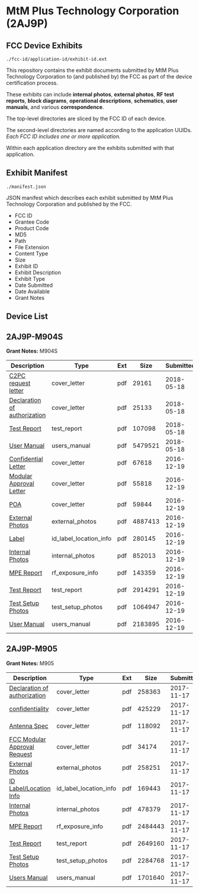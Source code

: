 # MtM Plus Technology Corporation (2AJ9P)
## FCC Device Exhibits

```
./fcc-id/application-id/exhibit-id.ext
```

This repository contains the exhibit documents submitted by MtM Plus Technology Corporation to (and published by) the FCC as part of the device certification process.

These exhibits can include **internal photos**, **external photos**, **RF test reports**, **block diagrams**, **operational descriptions**, **schematics**, **user manuals**, and various **correspondence**.

The top-level directories are sliced by the FCC ID of each device.

The second-level directories are named according to the application UUIDs. *Each FCC ID includes one or more application.*

Within each application directory are the exhibits submitted with that application. 

## Exhibit Manifest

```
./manifest.json
```

JSON manifest which describes each exhibit submitted by MtM Plus Technology Corporation and published by the FCC.

- FCC ID
- Grantee Code
- Product Code
- MD5
- Path
- File Extension
- Content Type
- Size
- Exhibit ID
- Exhibit Description
- Exhibit Type
- Date Submitted
- Date Available
- Grant Notes

## Device List
## 2AJ9P-M904S
**Grant Notes:** M904S

| Description | Type | Ext | Size | Submitted | Available |
| ----------- | ---- | --- | ---- | --------- | --------- |
| [C2PC request letter](2AJ9P-M904S/c05c50621d4c16fcad9bc66dabbe44d4/3855833.pdf) | cover_letter | pdf | 29161 | 2018-05-18 | 2018-05-18 |
| [Declaration of authorization](2AJ9P-M904S/c05c50621d4c16fcad9bc66dabbe44d4/3855834.pdf) | cover_letter | pdf | 25133 | 2018-05-18 | 2018-05-18 |
| [Test Report](2AJ9P-M904S/c05c50621d4c16fcad9bc66dabbe44d4/3855832.pdf) | test_report | pdf | 107098 | 2018-05-18 | 2018-05-18 |
| [User Manual](2AJ9P-M904S/c05c50621d4c16fcad9bc66dabbe44d4/3855830.pdf) | users_manual | pdf | 5479521 | 2018-05-18 | 2018-05-18 |
| [Confidential Letter](2AJ9P-M904S/2642fb46dc043a6013b084d35ea0f3c5/3233087.pdf) | cover_letter | pdf | 67618 | 2016-12-19 | 2016-12-20 |
| [Modular Approval Letter](2AJ9P-M904S/2642fb46dc043a6013b084d35ea0f3c5/3233089.pdf) | cover_letter | pdf | 55818 | 2016-12-19 | 2016-12-20 |
| [POA](2AJ9P-M904S/2642fb46dc043a6013b084d35ea0f3c5/3233102.pdf) | cover_letter | pdf | 59844 | 2016-12-19 | 2016-12-20 |
| [External Photos](2AJ9P-M904S/2642fb46dc043a6013b084d35ea0f3c5/3233083.pdf) | external_photos | pdf | 4887413 | 2016-12-19 | 2017-06-18 |
| [Label](2AJ9P-M904S/2642fb46dc043a6013b084d35ea0f3c5/3233088.pdf) | id_label_location_info | pdf | 280145 | 2016-12-19 | 2016-12-20 |
| [Internal Photos](2AJ9P-M904S/2642fb46dc043a6013b084d35ea0f3c5/3233084.pdf) | internal_photos | pdf | 852013 | 2016-12-19 | 2017-06-18 |
| [MPE Report](2AJ9P-M904S/2642fb46dc043a6013b084d35ea0f3c5/3233101.pdf) | rf_exposure_info | pdf | 143359 | 2016-12-19 | 2016-12-20 |
| [Test Report](2AJ9P-M904S/2642fb46dc043a6013b084d35ea0f3c5/3233103.pdf) | test_report | pdf | 2914291 | 2016-12-19 | 2016-12-20 |
| [Test Setup Photos](2AJ9P-M904S/2642fb46dc043a6013b084d35ea0f3c5/3233086.pdf) | test_setup_photos | pdf | 1064947 | 2016-12-19 | 2017-06-18 |
| [User Manual](2AJ9P-M904S/2642fb46dc043a6013b084d35ea0f3c5/3233085.pdf) | users_manual | pdf | 2183895 | 2016-12-19 | 2017-06-18 |
## 2AJ9P-M905
**Grant Notes:** M905

| Description | Type | Ext | Size | Submitted | Available |
| ----------- | ---- | --- | ---- | --------- | --------- |
| [Declaration of authorization](2AJ9P-M905/e0592eadaf8ff5e44f7be809b4b34b86/3642593.pdf) | cover_letter | pdf | 258363 | 2017-11-17 | 2017-11-21 |
| [confidentiality](2AJ9P-M905/e0592eadaf8ff5e44f7be809b4b34b86/3642611.pdf) | cover_letter | pdf | 425229 | 2017-11-17 | 2017-11-21 |
| [Antenna Spec](2AJ9P-M905/e0592eadaf8ff5e44f7be809b4b34b86/3642721.pdf) | cover_letter | pdf | 118092 | 2017-11-17 | 2017-11-21 |
| [FCC Modular Approval Request](2AJ9P-M905/e0592eadaf8ff5e44f7be809b4b34b86/3642806.pdf) | cover_letter | pdf | 34174 | 2017-11-17 | 2017-11-21 |
| [External Photos](2AJ9P-M905/e0592eadaf8ff5e44f7be809b4b34b86/3642731.pdf) | external_photos | pdf | 258251 | 2017-11-17 | 2017-11-21 |
| [ID Label/Location Info](2AJ9P-M905/e0592eadaf8ff5e44f7be809b4b34b86/3642734.pdf) | id_label_location_info | pdf | 169443 | 2017-11-17 | 2017-11-21 |
| [Internal Photos](2AJ9P-M905/e0592eadaf8ff5e44f7be809b4b34b86/3642805.pdf) | internal_photos | pdf | 478379 | 2017-11-17 | 2017-11-21 |
| [MPE Report](2AJ9P-M905/e0592eadaf8ff5e44f7be809b4b34b86/3642723.pdf) | rf_exposure_info | pdf | 2484443 | 2017-11-17 | 2017-11-21 |
| [Test Report](2AJ9P-M905/e0592eadaf8ff5e44f7be809b4b34b86/3642728.pdf) | test_report | pdf | 2649160 | 2017-11-17 | 2017-11-21 |
| [Test Setup Photos](2AJ9P-M905/e0592eadaf8ff5e44f7be809b4b34b86/3642737.pdf) | test_setup_photos | pdf | 2284768 | 2017-11-17 | 2017-11-21 |
| [Users Manual](2AJ9P-M905/e0592eadaf8ff5e44f7be809b4b34b86/3642735.pdf) | users_manual | pdf | 1701640 | 2017-11-17 | 2017-11-21 |
